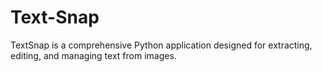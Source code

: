 # Text-Snap
TextSnap is a comprehensive Python application designed for extracting, editing, and managing text from images.
